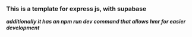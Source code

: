 ### This is a template for express js, with supabase ###
***additionally it has an npm run dev command that allows hmr for easier development***
